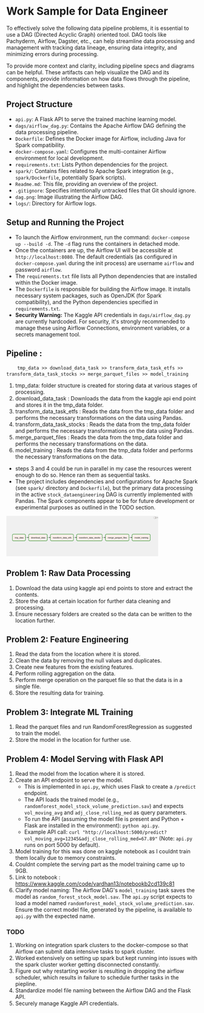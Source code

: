 # Work Sample for Data Engineer

To effectively solve the following data pipeline problems, it is essential to use a DAG (Directed Acyclic Graph) oriented tool. DAG tools like Pachyderm, Airflow, Dagster, etc., can help streamline data processing and management with tracking data lineage, ensuring data integrity, and minimizing errors during processing.

To provide more context and clarity, including pipeline specs and diagrams can be helpful. These artifacts can help visualize the DAG and its components, provide information on how data flows through the pipeline, and highlight the dependencies between tasks.

## Project Structure

*   `api.py`: A Flask API to serve the trained machine learning model.
*   `dags/airflow_dag.py`: Contains the Apache Airflow DAG defining the data processing pipeline.
*   `Dockerfile`: Defines the Docker image for Airflow, including Java for Spark compatibility.
*   `docker-compose.yaml`: Configures the multi-container Airflow environment for local development.
*   `requirements.txt`: Lists Python dependencies for the project.
*   `spark/`: Contains files related to Apache Spark integration (e.g., `spark/Dockerfile`, potentially Spark scripts).
*   `Readme.md`: This file, providing an overview of the project.
*   `.gitignore`: Specifies intentionally untracked files that Git should ignore.
*   `dag.png`: Image illustrating the Airflow DAG.
*   `logs/`: Directory for Airflow logs.

## Setup and Running the Project

*   To launch the Airflow environment, run the command: `docker-compose up --build -d`. The `-d` flag runs the containers in detached mode.
*   Once the containers are up, the Airflow UI will be accessible at `http://localhost:8080`. The default credentials (as configured in `docker-compose.yaml` during the init process) are username `airflow` and password `airflow`.
*   The `requirements.txt` file lists all Python dependencies that are installed within the Docker image.
*   The `Dockerfile` is responsible for building the Airflow image. It installs necessary system packages, such as OpenJDK (for Spark compatibility), and the Python dependencies specified in `requirements.txt`.
*   **Security Warning:** The Kaggle API credentials in `dags/airflow_dag.py` are currently hardcoded. For security, it's strongly recommended to manage these using Airflow Connections, environment variables, or a secrets management tool.

## Pipeline :

```
    tmp_data >> download_data_task >> transform_data_task_etfs >> transform_data_task_stocks >> merge_parquet_files >> model_training 
```
1. tmp_data: folder structure is created for storing data at various stages of processing. 
2. download_data_task : Downloads the data from the kaggle api end point and stores it in the tmp_data folder.
3. transform_data_task_etfs : Reads the data from the tmp_data folder and performs the necessary transformations on the data using Pandas.
4. transform_data_task_stocks : Reads the data from the tmp_data folder and performs the necessary transformations on the data using Pandas.
5. merge_parquet_files : Reads the data from the tmp_data folder and performs the necessary transformations on the data.
6. model_training : Reads the data from the tmp_data folder and performs the necessary transformations on the data.

* steps 3 and 4 could be run in parallel in my case the resources werent enough to do so. Hence ran them as sequential tasks.
* The project includes dependencies and configurations for Apache Spark (see `spark/` directory and `Dockerfile`), but the primary data processing in the active `stock_dataengineering` DAG is currently implemented with Pandas. The Spark components appear to be for future development or experimental purposes as outlined in the TODO section.

<img src="dag.png" alt="drawing" width="400"/>

## Problem 1: Raw Data Processing
1. Download the data using kaggle api end points to store and extract the contents.
2. Store the data at certain location for further data cleaning and processing.
3. Ensure necessary folders are created so the data can be written to the location further.

## Problem 2: Feature Engineering
1. Read the data from the location where it is stored.
2. Clean the data by removing the null values and duplicates.
3. Create new features from the existing features.
4. Perform rolling aggregation on the data. 
5. Perform merge operation on the parquet file so that the data is in a single file.
6. Store the resulting data for training.

## Problem 3: Integrate ML Training
1. Read the parquet files and run RandomForestRegression as suggested to train the model. 
2. Store the model in the location for further use.
 
## Problem 4: Model Serving with Flask API
1. Read the model from the location where it is stored. 
2. Create an API endpoint to serve the model. 
    *   This is implemented in `api.py`, which uses Flask to create a `/predict` endpoint.
    *   The API loads the trained model (e.g., `randomforest_model_stock_volume_prediction.sav`) and expects `vol_moving_avg` and `adj_close_rolling_med` as query parameters.
    *   To run the API (assuming the model file is present and Python + Flask are installed in the environment): `python api.py`.
    *   Example API call: `curl "http://localhost:5000/predict?vol_moving_avg=12345&adj_close_rolling_med=67.89"` (Note: `api.py` runs on port 5000 by default).
3. Model training for this was done on kaggle notebook as I couldnt train them locally due to memory constraints.
4. Couldnt complete the serving part as the model training came up to 9GB.
5. Link to notebook : https://www.kaggle.com/code/vardhan13/notebookb2cd139c81
6. Clarify model naming: The Airflow DAG's `model_training` task saves the model as `random_forest_stock_model.sav`. The `api.py` script expects to load a model named `randomforest_model_stock_volume_prediction.sav`. Ensure the correct model file, generated by the pipeline, is available to `api.py` with the expected name.

### TODO 

1. Working on integration spark clusters to the docker-compose so that Airflow can submit data intensive tasks to spark cluster.
2. Worked extensively on setting up spark but kept running into issues with the spark cluster worker getting disconnected constantly. 
3. Figure out why restarting worker is resulting in dropping the airflow scheduler, which results in failure to schedule further tasks in the piepline.
4. Standardize model file naming between the Airflow DAG and the Flask API.
5. Securely manage Kaggle API credentials.
